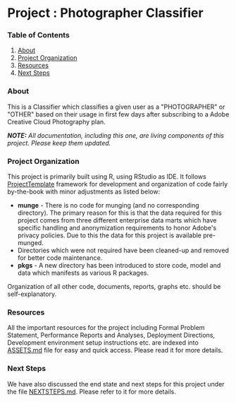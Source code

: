 # Project : Photographer Classifier


### Table of Contents
1.    [About](#about)
2.    [Project Organization](#project-organization)
3.    [Resources](#resources)
3.    [Next Steps](#next-steps)


### About

This is a Classifier which classifies a given user as a "PHOTOGRAPHER" or "OTHER" based on their usage in first few days after subscribing to a Adobe Creative Cloud Photography plan.

_**NOTE:** All documentation, including this one, are living components of this project. Please keep them updated._


### Project Organization

This project is primarily built using R, using RStudio as IDE. It follows [ProjectTemplate](http://projecttemplate.net/index.html) framework for development and organization of code fairly by-the-book with minor adjustments as listed below:

*    **munge** - There is no code for munging (and no corresponding directory). The primary reason for this is that the data required for this project comes from three different enterprise data marts which have specific handling and anonymization requirements to honor Adobe's privacy policies. Due to this the data for this project is available pre-munged.
*    Directories which were not required have been cleaned-up and removed for better code maintenance.
*    **pkgs** - A new directory has been introduced to store code, model and data which manifests as various R packages.

Organization of all other code, documents, reports, graphs etc. should be self-explanatory.


### Resources

All the important resources for the project including Formal Problem Statement, Performance Reports and Analyses, Deployment Directions, Development environment setup instructions etc. are indexed into [ASSETS.md](https://github.com/rajatmnnit/csx415-project/blob/master/ASSETS.md) file for easy and quick access. Please read it for more details.


### Next Steps

We have also discussed the end state and next steps for this project under the file [NEXTSTEPS.md](https://github.com/rajatmnnit/csx415-project/blob/master/NEXTSTEPS.md). Please refer to it for more details.
